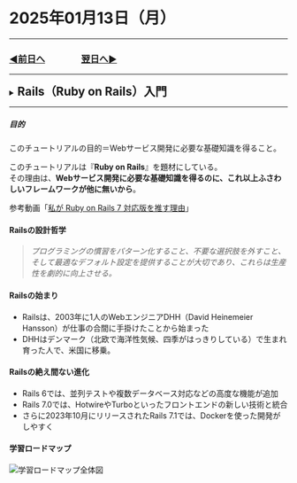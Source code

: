 # 2025年01月13日（月）

---

### [◀️前日へ](https://github.com/yuasys/chatty-journal/blob/main/2025/01/2025-01-12.md)&emsp;&emsp;&emsp;&emsp;[翌日へ▶️](https://github.com/yuasys/chatty-journal/blob/main/2025/01/2025-01-14.md)

---

<details>
  <summary><h2 style="display:inline">Rails（Ruby on Rails）入門</h2></summary>
  <p>Ruby on Rails（略称『Rails』）は、<b>プログラミング言語『Ruby』で書かれたフリーかつオープンソースのWeb開発フレームワーク</b>。<br/> 
  以下に学んだことを<b>受講生の立場で</b>メモしておく。（<a href="https://railstutorial.jp/chapters/beginning?version=7.0#cha-beginning">出典元 
  </a>）
  </p>
  <details>
    <summary><h3>第１章　ゼロからデプロイまで</h3></summary>
    <details>
        <summary><h3>はじめに</h3></summary>
    </details>
    <details>
        <summary><h3>1.1 前提知識</h3></summary>
    </details>
    <details>
      <summary><h3>1.2さっそく動かす</h3></summary>
      <details>
        <summary><h3>1.2.1開発環境</h3></summary>
      </details>
      <details>
        <summary><h3>1.2.2Railsをインストールする</h3></summary>
      </details>
    </details>
    <details>
      <summary><h3>1.3最初のアプリケーション</h3></summary>
      <details>
        <summary><h3>1.3.1Bundler</h3></summary>
      </details>
      <details>
        <summary><h3>1.3.2rails server</h3></summary>
      </details>
      <details>
        <summary><h3>1.3.3Model-View-Controller（MVC）</h3></summary>
      </details>
      <details>
        <summary><h3>1.3.4Hello, world!</h3></summary>
      </details>
    </details>
    <details>
      <summary><h3>1.4Gitによるバージョン管理</h3></summary>
      <details>
        <summary><h3>1.4.1Gitのセットアップ</h3></summary>
      </details>
      <details>
        <summary><h3>1.4.2Gitのメリット</h3></summary>
      </details>
      <details>
        <summary><h3>1.4.3GitHub</h3></summary>
      </details>
      <details>
        <summary><h3>1.4.4ブランチ、編集、コミット、マージ</h3></summary>
      </details>
    </details>
    <details>
      <summary><h3>1.5デプロイする</h3></summary>
    </details>
    <details>
      <summary><h3>1.6最後に </h3></summary>
      <details>
        <summary><h3>1.6.1本章のまとめ</h3></summary>
      </details>         
    </details>
    <details>
      <summary><h3>1.7本チュートリアルで用いている表記の慣習</h3></summary>
    </details>
  </details>
</details>

---

##### 目的

このチュートリアルの目的＝Webサービス開発に必要な基礎知識を得ること。 
  
このチュートリアルは『<b>Ruby on Rails</b>』を題材にしている。   
その理由は、<b>Webサービス開発に必要な基礎知識を得るのに、これ以上ふさわしいフレームワークが他に無いから</b>。

参考動画「[私が Ruby on Rails 7 対応版を推す理由](https://youtu.be/IiUX2NGGZGc?si=1xgD7AZqPlPaBtxp)」

#### Railsの設計哲学

> <p><i>プログラミングの慣習をパターン化すること、不要な選択肢を外すこと、そして最適なデフォルト設定を提供することが大切であり、これらは生産性を劇的に向上させる。</i></p>

#### Railsの始まり

- Railsは、2003年に1人のWebエンジニアDHH（David Heinemeier Hansson）が仕事の合間に手掛けたことから始まった
- DHHはデンマーク（北欧で海洋性気候、四季がはっきりしている）で生まれ育った人で、米国に移乗。

#### Railsの絶え間ない進化

- Rails 6では、並列テストや複数データベース対応などの高度な機能が追加
- Rails 7.0では、HotwireやTurboといったフロントエンドの新しい技術と統合
- さらに2023年10月にリリースされたRails 7.1では、Dockerを使った開発がしやすく

#### 学習ロードマップ

![学習ロードマップ全体図](https://railstutorial.jp/chapters/7.0/images/figures/study_map.png)

